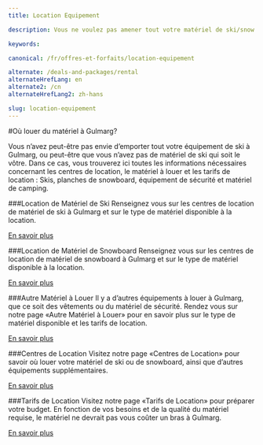 ```yaml
---
title: Location Equipement

description: Vous ne voulez pas amener tout votre matériel de ski/snow jusqu'à Gulmarg? Skigulmarg.com vous informe sur les magasins et les tarifs de location de matériel!

keywords:

canonical: /fr/offres-et-forfaits/location-equipement

alternate: /deals-and-packages/rental
alternateHrefLang: en
alternate2: /cn
alternateHrefLang2: zh-hans

slug: location-equipement
---
```


#Où louer du matériel à Gulmarg?

Vous n’avez peut-être pas envie d’emporter tout votre équipement de ski à Gulmarg, ou peut-être que vous n’avez pas de matériel de ski qui soit le vôtre.  Dans ce cas, vous trouverez ici toutes les informations nécessaires concernant les centres de location, le matériel à louer et les tarifs de location : Skis, planches de snowboard, équipement de sécurité et matériel de camping.

###Location de Matériel de Ski
Renseignez vous sur les centres de location de matériel de ski à Gulmarg et sur le type de matériel disponible à la location.

[En savoir plus<i class="fa fa-chevron-right" aria-hidden="true"></i>](location-de-ski?classes=more-info,m-b-30,block)

###Location de Matériel de Snowboard
Renseignez vous sur les centres de location de matériel de snowboard à Gulmarg et sur le type de matériel disponible à la location.

[En savoir plus<i class="fa fa-chevron-right" aria-hidden="true"></i>](location-de-snowboard?classes=more-info,m-b-30,block)

###Autre Matériel à Louer
Il y a d’autres équipements à louer à Gulmarg, que ce soit des vêtements ou du matériel de sécurité. Rendez vous sur notre page «Autre Matériel à Louer» pour en savoir plus sur le type de matériel disponible et les tarifs de location.

[En savoir plus<i class="fa fa-chevron-right" aria-hidden="true"></i>](equipement-supplementaire?classes=more-info,m-b-30,block)

###Centres de Location
Visitez notre page «Centres de Location» pour savoir où louer votre matériel de ski ou de snowboard, ainsi que d’autres équipements supplémentaires.

[En savoir plus<i class="fa fa-chevron-right" aria-hidden="true"></i>](emplacement-de-location?classes=more-info,m-b-30,block)

###Tarifs de Location
Visitez notre page «Tarifs de Location» pour préparer votre budget. En fonction de vos besoins et de la qualité du matériel requise, le matériel ne devrait pas vous coûter un bras à Gulmarg.

[En savoir plus<i class="fa fa-chevron-right" aria-hidden="true"></i>](prix-location?classes=more-info,m-b-30,block)
